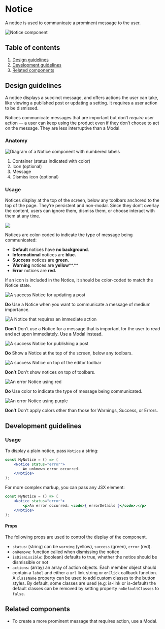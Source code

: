 # Notice

A notice is used to communicate a prominent message to the user.

![Notice component](https://make.wordpress.org/design/files/2019/03/Notice-Screenshot-alt.png)

## Table of contents

1. [Design guidelines](#design-guidelines)
2. [Development guidelines](#development-guidelines)
3. [Related components](#related-components)

## Design guidelines

A notice displays a succinct message, and offers actions the user can take, like viewing a published post or updating a setting. It requires a user action to be dismissed.

Notices communicate messages that are important but don’t *require* user action — a user can keep using the product even if they don’t choose to act on the message. They are less interruptive than a Modal.

### Anatomy

![Diagram of a Notice component with numbered labels](https://make.wordpress.org/design/files/2019/03/Notice-Anatomy.png)

1. Container (status indicated with color)
2. Icon (optional)
3. Message
4. Dismiss icon (optional)

### Usage

Notices display at the top of the screen, below any toolbars anchored to the top of  the page. They’re persistent and non-modal. Since they don’t overlay the content, users can ignore them, dismiss them, or choose interact with them at any time.

![](https://make.wordpress.org/design/files/2019/03/Notice-States.png)

Notices are color-coded to indicate the type of message being communicated:

- **Default** notices have **no background**.
- **Informational** notices are **blue.**
- **Success** notices are **green.**
- **Warning** notices are **yellow****.**
- **Error** notices are **red.**

If an icon is included in the Notice, it should be color-coded to match the Notice state.

![A success Notice for updating a post](https://make.wordpress.org/design/files/2019/03/Notice-Do-1-alt.png)

**Do**
Use a Notice when you want to communicate a message of medium importance. 

![A Notice that requires an immediate action](https://make.wordpress.org/design/files/2019/03/Notice-Dont-1-alt.png)

**Don’t**
Don't use a Notice for a message that is important for the user to read and act upon immediately. Use a Modal instead.

![A success Notice for publishing a post](https://make.wordpress.org/design/files/2019/03/Notice-Do-2-alt.png)

**Do**
Show a Notice at the top of the screen, below any toolbars.

![A success Notice on top of the editor toolbar](https://make.wordpress.org/design/files/2019/03/Notice-Dont-2-alt.png)

**Don’t**
Don't show notices on top of toolbars.

![An error Notice using red](https://make.wordpress.org/design/files/2019/03/Notice-Do-3-alt.png)

**Do**
Use color to indicate the type of message being communicated.

![An error Notice using purple](https://make.wordpress.org/design/files/2019/03/Notice-Dont-3-alt.png)

**Don’t**
Don't apply colors other than those for Warnings, Success, or Errors.

## Development guidelines

### Usage

To display a plain notice, pass `Notice` a string:

```jsx
const MyNotice = () => (
	<Notice status="error">
		An unknown error occurred.
	</Notice>
);
```

For more complex markup, you can pass any JSX element:

```jsx
const MyNotice = () => (
	<Notice status="error">
		<p>An error occurred: <code>{ errorDetails }</code>.</p>
	</Notice>
);
```

#### Props

The following props are used to control the display of the component.

* `status`: (string) can be `warning` (yellow), `success` (green), `error` (red).
* `onRemove`: function called when dismissing the notice
* `isDismissible`: (boolean) defaults to true, whether the notice should be dismissible or not
* `actions`: (array) an array of action objects. Each member object should contain a `label` and either a `url` link string or `onClick` callback function. A `className` property can be used to add custom classes to the button styles. By default, some classes are used (e.g: is-link or is-default) the default classes can be removed by setting property `noDefaultClasses` to `false`.

## Related components

- To create a more prominent message that requires action, use a Modal.
